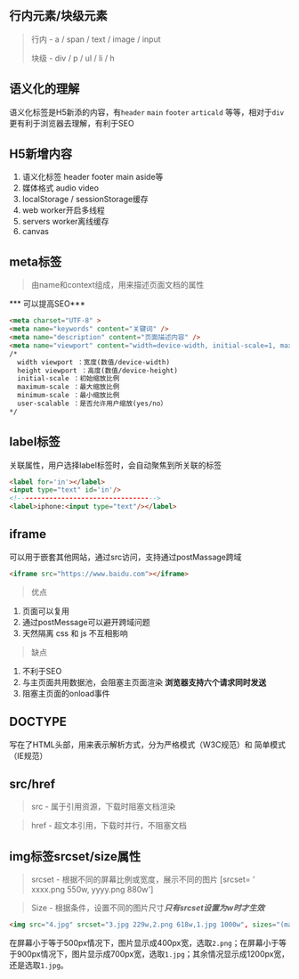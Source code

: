 ## 行内元素/块级元素

> 行内 - a / span / text / image / input
>
> 块级 - div / p / ul / li / h 

## 语义化的理解

语义化标签是H5新添的内容，有`header` `main` `footer` `articald` 等等，相对于`div` 更有利于浏览器去理解，有利于SEO

## H5新增内容

1. 语义化标签 header footer main aside等
2. 媒体格式 audio video
3. localStorage / sessionStorage缓存
4. web worker开启多线程
5. servers worker离线缓存
6. canvas

## meta标签

> 由name和context组成，用来描述页面文档的属性 

*** 可以提高SEO***

```html
<meta charset="UTF-8" >
<meta name="keywords" content="关键词" />
<meta name="description" content="页面描述内容" />
<meta name="viewport" content="width=device-width, initial-scale=1, maximum-scale=1">
/*
  width viewport ：宽度(数值/device-width)
  height viewport ：高度(数值/device-height)
  initial-scale ：初始缩放比例
  maximum-scale ：最大缩放比例
  minimum-scale ：最小缩放比例
  user-scalable ：是否允许用户缩放(yes/no）
*/
```

## label标签

关联属性，用户选择label标签时，会自动聚焦到所关联的标签

```html
<label for='in'></label>
<input type="text" id='in'/>
<!----------------------------------->
<label>iphone:<input type="text"/></label>
```

## iframe

可以用于嵌套其他网站，通过src访问，支持通过postMassage跨域

```html
<iframe src="https://www.baidu.com"></iframe>
```

> 优点

1. 页面可以复用
2. 通过postMessage可以避开跨域问题
3. 天然隔离 css 和 js 不互相影响

> 缺点

1. 不利于SEO
2. 与主页面共用数据池，会阻塞主页面渲染    **浏览器支持六个请求同时发送**
3. 阻塞主页面的onload事件

## DOCTYPE

写在了HTML头部，用来表示解析方式，分为严格模式（W3C规范）和 简单模式（IE规范）

## src/href

> src - 属于引用资源，下载时阻塞文档渲染

> href - 超文本引用，下载时并行，不阻塞文档

## img标签srcset/size属性

> srcset - 根据不同的屏幕比例或宽度，展示不同的图片 [srcset= ' xxxx.png 550w, yyyy.png 880w']

> Size - 根据条件，设置不同的图片尺寸***只有srcset设置为w时才生效***

```html
<img src="4.jpg" srcset="3.jpg 229w,2.png 618w,1.jpg 1000w", sizes="(max-width: 500px) 400px, (max-width: 900px) 700px, 1200px">
```

在屏幕小于等于500px情况下，图片显示成400px宽，选取`2.png`；在屏幕小于等于900px情况下，图片显示成700px宽，选取`1.jpg`；其余情况显示成1200px宽，还是选取`1.jpg`。

